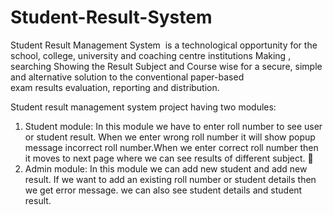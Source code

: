 # Student-Result-System
Student Result Management System 
is a technological opportunity for the school, college, university and coaching centre institutions Making , searching Showing the Result Subject and Course wise for a secure, simple and alternative solution to the conventional paper-based exam results evaluation, reporting and distribution.

Student result management system project having two modules:
1. Student module:
In this module we have to enter roll number to see user or student result. When we enter wrong roll number it will show popup message incorrect roll number.When we enter correct roll number then it moves to next page where we can see results of different subject.

2. Admin module:
In this module we can add new student and add new result. If we want to add an existing roll number or student details then we get error message. we can also see student details and student result.


